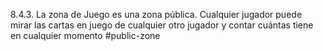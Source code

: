 8.4.3. La zona de Juego es una zona pública. Cualquier jugador puede mirar las cartas en juego de cualquier otro jugador y contar cuántas tiene en cualquier momento
#public-zone 